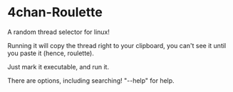 4chan-Roulette
==============

A random thread selector for linux!

Running it will copy the thread right to your clipboard, you can't see it until you paste it (hence, roulette).

Just mark it executable, and run it.

There are options, including searching! "--help" for help.